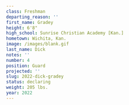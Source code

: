```yaml
---
class: Freshman
departing_reason: ''
first_name: Gradey
height: 6'8"
high_school: Sunrise Christian Academy [Kan.]
hometown: Wichita, Kan.
image: /images/blank.gif
last_name: Dick
notes: ''
number: 4
position: Guard
projected: ''
slug: 2022-dick-gradey
status: declaring
weight: 205 lbs.
year: 2022
---
```


